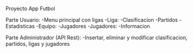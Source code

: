 Proyecto App Futbol

Parte Usuario: 
    -Menu principal con ligas
    -Liga:
        -Clasificacion
        -Partidos
        -Estadisticas
    -Equipo:
        -Jugadores
    -Jugadores:
        -Informacion

Parte Administrador (API Rest):
    -Insertar, eliminar y modificar clasificacion, partidos, ligas y jugadores
